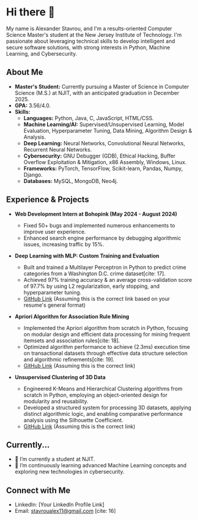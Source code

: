 # Hi there 👋

My name is Alexander Stavrou, and I'm a results-oriented Computer Science Master's student at the New Jersey Institute of Technology. I'm passionate about leveraging technical skills to develop intelligent and secure software solutions, with strong interests in Python, Machine Learning, and Cybersecurity.

## About Me

* **Master's Student:** Currently pursuing a Master of Science in Computer Science (M.S.) at NJIT, with an anticipated graduation in December 2025.
* **GPA:** 3.56/4.0.
* **Skills:**
    * **Languages:** Python, Java, C, JavaScript, HTML/CSS.
    * **Machine Learning/AI:** Supervised/Unsupervised Learning, Model Evaluation, Hyperparameter Tuning, Data Mining, Algorithm Design & Analysis.
    * **Deep Learning:** Neural Networks, Convolutional Neural Networks, Recurrent Neural Networks.
    * **Cybersecurity:** GNU Debugger (GDB), Ethical Hacking, Buffer Overflow Exploitation & Mitigation, x86 Assembly, Windows, Linux.
    * **Frameworks:** PyTorch, TensorFlow, Scikit-learn, Pandas, Numpy, Django.
    * **Databases:** MySQL, MongoDB, Neo4j.

## Experience & Projects

* **Web Development Intern at Bohopink (May 2024 - August 2024)** 
    * Fixed 50+ bugs and implemented numerous enhancements to improve user experience.
    * Enhanced search engine performance by debugging algorithmic issues, increasing traffic by 15%.

* **Deep Learning with MLP: Custom Training and Evaluation**
    * Built and trained a Multilayer Perceptron in Python to predict crime categories from a Washington D.C. crime dataset[cite: 17].
    * Achieved 97% training accuracy & an average cross-validation score of 97.7% by using L2 regularization, early stopping, and hyperparameter tuning.
    * [GitHub Link](https://github.com/Alexs2256/Deep-Learning-with-MLP) (Assuming this is the correct link based on your resume's general format)

* **Apriori Algorithm for Association Rule Mining**
    * Implemented the Apriori algorithm from scratch in Python, focusing on modular design and efficient data processing for mining frequent itemsets and association rules[cite: 18].
    * Optimized algorithm performance to achieve (2.3ms) execution time on transactional datasets through effective data structure selection and algorithmic refinements[cite: 19].
    * [GitHub Link](https://github.com/Alexs2256/Apriori-Algorithm) (Assuming this is the correct link)

* **Unsupervised Clustering of 3D Data**
    * Engineered K-Means and Hierarchical Clustering algorithms from scratch in Python, employing an object-oriented design for modularity and reusability.
    * Developed a structured system for processing 3D datasets, applying distinct algorithmic logic, and enabling comparative performance analysis using the Silhouette Coefficient.
    * [GitHub Link](https://github.com/Alexs2256/Unsupervised-Clustering) (Assuming this is the correct link)

## Currently...

* 🔭 I’m currently a student at NJIT.
* 🌱 I’m continuously learning advanced Machine Learning concepts and exploring new technologies in cybersecurity.

## Connect with Me

* LinkedIn: [Your LinkedIn Profile Link]
* Email: stavroualex11@gmail.com [cite: 16]
